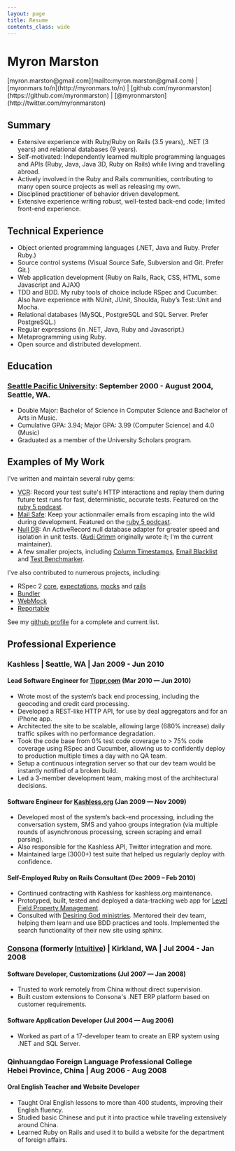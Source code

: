 ```yaml
---
layout: page
title: Resume
contents_class: wide
---
```


# Myron Marston

<div markdown="1" class="subheader">
[myron.marston@gmail.com](mailto:myron.marston@gmail.com) |
[myronmars.to/n](http://myronmars.to/n) |
[github.com/myronmarston](https://github.com/myronmarston) |
[@myronmarston](http://twitter.com/myronmarston)
</div>

## Summary

* Extensive experience with Ruby/Ruby on Rails (3.5 years), .NET (3 years) and relational databases (9 years).
* Self-motivated: Independently learned multiple programming languages and APIs (Ruby, Java, Java 3D,
  Ruby on Rails) while living and travelling abroad.
* Actively involved in the Ruby and Rails communities, contributing to many open source
  projects as well as releasing my own.
* Disciplined practitioner of behavior driven development.
* Extensive experience writing robust, well-tested back-end code; limited front-end experience.

## Technical Experience

* Object oriented programming languages (.NET, Java and Ruby. Prefer Ruby.)
* Source control systems (Visual Source Safe, Subversion and Git. Prefer Git.)
* Web application development (Ruby on Rails, Rack, CSS, HTML, some Javascript and AJAX)
* TDD and BDD. My ruby tools of choice include RSpec and Cucumber. Also have experience with
  NUnit, JUnit, Shoulda, Ruby’s Test::Unit and Mocha.
* Relational databases (MySQL, PostgreSQL and SQL Server. Prefer PostgreSQL.)
* Regular expressions (in .NET, Java, Ruby and Javascript.)
* Metaprogramming using Ruby.
* Open source and distributed development.

## Education

### [Seattle Pacific University](http://spu.edu/): September 2000 - August 2004, Seattle, WA.

* Double Major: Bachelor of Science in Computer Science and Bachelor of Arts in Music.
* Cumulative GPA: 3.94; Major GPA: 3.99 (Computer Science) and 4.0 (Music)
* Graduated as a member of the University Scholars program.

## Examples of My Work

I've written and maintain several ruby gems:

* [VCR](http://github.com/myronmarston/vcr): Record your test suite's HTTP interactions
  and replay them during future test runs for fast, deterministic, accurate tests.  Featured on the
  [ruby 5 podcast](http://ruby5.envylabs.com/episodes/83-episode-81-june-1-2010/stories/699-vcr-record-rewind-and-playback-web-services).
* [Mail Safe](http://github.com/myronmarston/mail_safe): Keep your actionmailer emails from escaping into
  the wild during development.  Featured on the
  [ruby 5 podcast](http://ruby5.envylabs.com/episodes/27-episode-26-november-10-2009/stories/210-send-mail-safely-with-mail_safe).
* [Null DB](http://github.com/nulldb/nulldb): An ActiveRecord null database adapter
  for greater speed and isolation in unit tests.  ([Avdi Grimm](http://avdi.org) originally wrote it;
  I'm the current maintainer).
* A few smaller projects, including [Column Timestamps](http://github.com/myronmarston/column_timestamps),
  [Email Blacklist](http://github.com/myronmarston/email_blacklist) and
  [Test Benchmarker](http://github.com/myronmarston/test_benchmarker).

I've also contributed to numerous projects, including:

* RSpec 2 [core](http://github.com/rspec/rspec-core/commits/master?author=myronmarston),
  [expectations](http://github.com/rspec/rspec-expectations/commits/master?author=myronmarston),
  [mocks](http://github.com/rspec/rspec-mocks/commits/master?author=myronmarston) and
  [rails](http://github.com/rspec/rspec-rails/commits/master?author=myronmarston)
* [Bundler](http://github.com/carlhuda/bundler/commits/master?author=myronmarston)
* [WebMock](http://github.com/bblimke/webmock/commits/master?author=myronmarston)
* [Reportable](http://github.com/saulabs/reportable/commits/master?author=myronmarston)

See my [github profile](http://github.com/myronmarston) for a complete and current list.

## Professional Experience

### Kashless | Seattle, WA | Jan 2009 - Jun 2010

#### Lead Software Engineer for [Tippr.com](http://tippr.com/) (Mar 2010 — Jun 2010)

* Wrote most of the system’s back end processing, including the geocoding and credit card processing.
* Developed a REST-like HTTP API, for use by deal aggregators and for an iPhone app.
* Architected the site to be scalable, allowing large (680% increase) daily traffic spikes with no performance
  degradation.
* Took the code base from 0% test code coverage to > 75% code coverage using RSpec and Cucumber,
  allowing us to confidently deploy to production multiple times a day with no QA team.
* Setup a continuous integration server so that our dev team would be instantly notified of a broken build.
* Led a 3-member development team, making most of the architectural decisions.

#### Software Engineer for [Kashless.org](http://kashless.org/) (Jan 2009 — Nov 2009)
* Developed most of the system’s back-end processing, including the conversation system, SMS and yahoo
  groups integration (via multiple rounds of asynchronous processing, screen scraping and email parsing).
* Also responsible for the Kashless API, Twitter integration and more.
* Maintained large (3000+) test suite that helped us regularly deploy with confidence.

#### Self-Employed Ruby on Rails Consultant (Dec 2009 – Feb 2010)

* Continued contracting with Kashless for kashless.org maintenance.
* Prototyped, built, tested and deployed a data-tracking web app for
[Level Field Property Management](http://levelfieldpm.com/).
* Consulted with [Desiring God ministries](http://desiringgod.org/). Mentored their
dev team, helping them learn and use BDD practices and tools. Implemented the search
functionality of their new site using sphinx.

### [Consona](http://consona.com/) (formerly [Intuitive](http://www.intuitivemfg.com/)) | Kirkland, WA | Jul 2004 - Jan 2008

#### Software Developer, Customizations (Jul 2007 — Jan 2008)

* Trusted to work remotely from China without direct supervision.
* Built custom extensions to Consona's .NET ERP platform based on customer requirements.

#### Software Application Developer (Jul 2004 — Aug 2006)

* Worked as part of a 17-developer team to create an ERP system using .NET and SQL Server.

### Qinhuangdao Foreign Language Professional College<br /> Hebei Province, China | Aug 2006 - Aug 2008

#### Oral English Teacher and Website Developer

* Taught Oral English lessons to more than 400 students, improving their English fluency.
* Studied basic Chinese and put it into practice while traveling extensively around China.
* Learned Ruby on Rails and used it to build a website for the department of foreign affairs.
